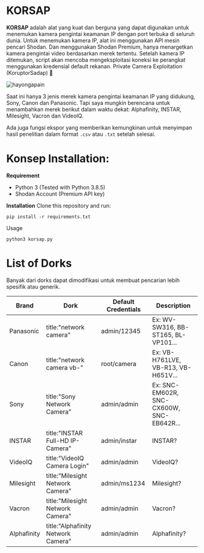 # KORSAP
**KORSAP** adalah alat yang kuat dan berguna yang dapat digunakan untuk menemukan kamera pengintai keamanan IP dengan port terbuka di seluruh dunia. Untuk menemukan kamera IP, alat ini menggunakan API mesin pencari Shodan. Dan menggunakan Shodan Premium, hanya menargetkan kamera pengintai video berdasarkan merek tertentu. Setelah kamera IP ditemukan, script akan mencoba mengeksploitasi koneksi ke perangkat menggunakan kredensial default rekanan. 
Private Camera Exploitation (KoruptorSadap) 🎥

![hayongapain](https://user-images.githubusercontent.com/109766416/184430571-61240e51-37bb-4f8e-b3a0-562279793175.gif)


Saat ini hanya 3 jenis merek kamera pengintai keamanan IP yang didukung, Sony, Canon dan Panasonic. Tapi saya mungkin berencana untuk menambahkan merek berikut dalam waktu dekat: Alphafinity, INSTAR, Milesight, Vacron dan VideoIQ.

Ada juga fungsi ekspor yang memberikan kemungkinan untuk menyimpan hasil penelitian dalam format `.csv` atau `.txt` setelah selesai.

# Konsep Installation:


**Requirement**
 * Python 3 (Tested with Python 3.8.5)
 * Shodan Account (Premium API key)
 
**Installation**
Clone this repository and run:
```
pip install -r requirements.txt
```
Usage
```
python3 korsap.py
```


# List of Dorks
Banyak dari dorks dapat dimodifikasi untuk membuat pencarian lebih spesifik atau generik.

Brand          | Dork                                     | Default Credentials      | Description
-------------|-----------------------------------|--------------------------|------------------------------------------------
Panasonic |title:"network camera" | admin/12345 | Ex: WV-SW316, BB-ST165, BL-VP101...
Canon     |title:"network camera vb-" | root/camera | Ex: VB-H761LVE, VB-R13, VB-H651V...
Sony      |title:"Sony Network Camera" | admin/admin | Ex: SNC-EM602R, SNC-CX600W, SNC-EB642R...
INSTAR |title:"INSTAR Full-HD IP-Camera" | admin/instar | INSTAR?
VideoIQ |title:"VideoIQ Camera Login"  | admin/admin | VideoIQ?
Milesight |title:"Milesight Network Camera" | admin/ms1234 | Milesight?
Vacron |title:"Milesight Network Camera" | admin/admin | Vacron?
Alphafinity |title:"Alphafinity Network Camera" | admin/admin | Alphafinity?
